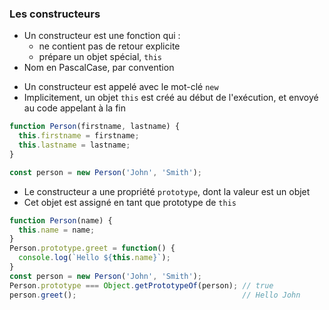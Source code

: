 ### Les constructeurs

<div class="r-stack">

<div class="fragment fade-out" data-fragment-index="1">

* Un constructeur est une fonction qui :
  * ne contient pas de retour explicite
  * prépare un objet spécial, `this`
* Nom en PascalCase, par convention

</div>
<div class="fragment fade-in-then-out" data-fragment-index="1">

* Un constructeur est appelé avec le mot-clé `new`
* Implicitement, un objet `this` est créé au début de l'exécution, et envoyé au code appelant à la fin

```javascript
function Person(firstname, lastname) {
  this.firstname = firstname;
  this.lastname = lastname;
}

const person = new Person('John', 'Smith');
```


</div>

<div class="fragment fade-in-then-out" data-fragment-index="2">

* Le constructeur a une propriété `prototype`, dont la valeur est un objet
* Cet objet est assigné en tant que prototype de `this`

```javascript []
function Person(name) {
  this.name = name;
}
Person.prototype.greet = function() {
  console.log(`Hello ${this.name}`);
}
const person = new Person('John', 'Smith');
Person.prototype === Object.getPrototypeOf(person); // true
person.greet();                                     // Hello John 
```

</div>

</div>
